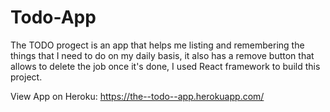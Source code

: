 # Todo-App

The TODO progect is an app that helps me listing and remembering the
things that I need to do on my daily basis, it also has a remove
button that allows to delete the job once it's done, I used React
framework to build this project.

View App on Heroku:
https://the--todo--app.herokuapp.com/
